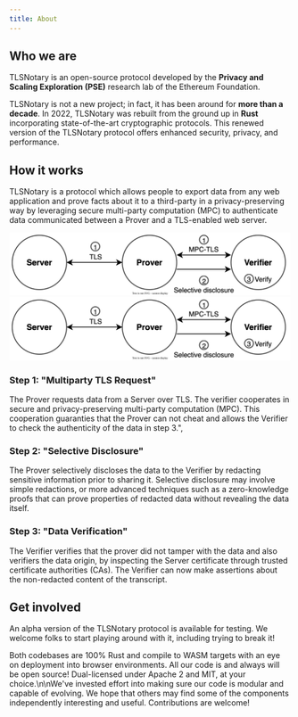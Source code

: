 ```yaml
---
title: About
---
```

## Who we are

TLSNotary is an open-source protocol developed by the **Privacy and Scaling Exploration (PSE)** research lab of the Ethereum Foundation.

TLSNotary is not a new project; in fact, it has been around for **more than a decade**. In 2022, TLSNotary was rebuilt from the ground up in **Rust** incorporating state-of-the-art cryptographic protocols. This renewed version of the TLSNotary protocol offers enhanced security, privacy, and performance.

## How it works

TLSNotary is a protocol which allows people to export data from any web application and prove facts about it to a third-party in a privacy-preserving way by leveraging secure multi-party computation (MPC) to authenticate data communicated between a Prover and a TLS-enabled web server.

![](../../diagrams/light/overview_prover_verifier.svg#gh-light-mode-only)
![](../../diagrams/dark/overview_prover_verifier.svg#gh-dark-mode-only)


### Step 1: "Multiparty TLS Request"

The Prover requests data from a Server over TLS. The verifier cooperates in secure and privacy-preserving multi-party computation (MPC). This cooperation guaranties that the Prover can not cheat and allows the Verifier to check the authenticity of the data in step 3.",

### Step 2: "Selective Disclosure"

The Prover selectively discloses the data to the Verifier by redacting sensitive information prior to sharing it. Selective disclosure may involve simple redactions, or more advanced techniques such as a zero-knowledge proofs that can prove properties of redacted data without revealing the data itself.

### Step 3: "Data Verification"

The Verifier verifies that the prover did not tamper with the data and also verifiers the data origin, by inspecting the Server certificate through trusted certificate authorities (CAs). The Verifier can now make assertions about the non-redacted content of the transcript.

## Get involved

An alpha version of the TLSNotary protocol is available for testing. We welcome folks to start playing around with it, including trying to break it!

Both codebases are 100% Rust and compile to WASM targets with an eye on deployment into browser environments. All our code is and always will be open source! Dual-licensed under Apache 2 and MIT, at your choice.\n\nWe've invested effort into making sure our code is modular and capable of evolving. We hope that others may find some of the components independently interesting and useful. Contributions are welcome!
